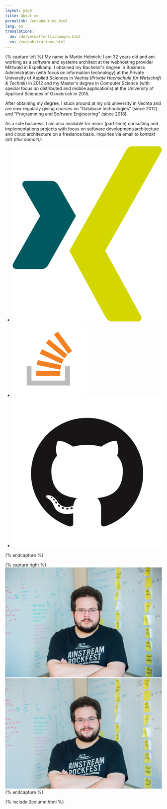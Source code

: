 ```yaml
---
layout: page
title: About me
permalink: /en/about-me.html
lang: en
translations:
  de: /de/veroeffentlichungen.html
  en: /en/publications.html
---
```


{% capture left %}
  My name is Martin Helmich; I am 32 years old and am working as a software and systems architect at the webhosting provider Mittwald in Espelkamp. I obtained my Bachelor's degree in Business Administration (with focus on information technology) at the Private University of Applied Sciences in Vechta (*Private Hochschule für Wirtschaft & Technik*) in 2012 and my Master's degree in Computer Science (with special focus on distributed and mobile applications) at the University of Appliced Sciences of Osnabrück in 2015.

  After obtaining my degree, I stuck around at my old university in Vechta and are now regularly giving courses on "Database technologies" (since 2012) and "Programming and Software Engineering" (since 2018).

  As a side business, I am also available for minor (part-time) consulting and implementations projects with focus on software development/architecture and cloud architecture on a freelance basis. Inquiries via email to _kontakt (at) (this domain)_:

  <ul class="social-links">
    <li><a href="https://www.xing.com/profile/Martin_Helmich3"><img src="/assets/social/xing.svg"></a></li>
    <li><a href="https://stackoverflow.com/users/story/1995300"><img src="/assets/social/stackoverflow.svg"></a></li>
    <li><a href="https://github.com/martin-helmich"><img src="/assets/social/github.png"></a></li>
  </ul>
{% endcapture %}

{% capture right %}
  <img src="/assets/martin-grumpy.jpg" class="img-responsive z-depth-1" id="martin-grumpy" />
  <img src="/assets/martin-happy.jpg" class="img-responsive z-depth-1 d-none" id="martin-happy" />
{% endcapture %}

{% include 2column.html %}
